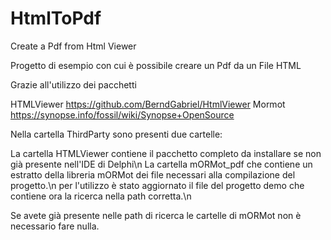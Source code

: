 # HtmlToPdf
Create a Pdf from Html Viewer

Progetto di esempio con cui è possibile creare un Pdf da un File HTML

Grazie all'utilizzo dei pacchetti

HTMLViewer https://github.com/BerndGabriel/HtmlViewer
Mormot https://synopse.info/fossil/wiki/Synopse+OpenSource


Nella cartella ThirdParty sono presenti due cartelle:

La cartella HTMLViewer contiene il pacchetto completo da installare se non già presente nell'IDE di Delphi\n
La cartella mORMot_pdf che contiene un estratto della libreria mORMot dei file necessari alla compilazione del progetto.\n
per l'utilizzo è stato aggiornato il file del progetto demo che contiene ora la ricerca nella path corretta.\n

Se avete già presente nelle path di ricerca le cartelle di mORMot non è necessario fare nulla.


